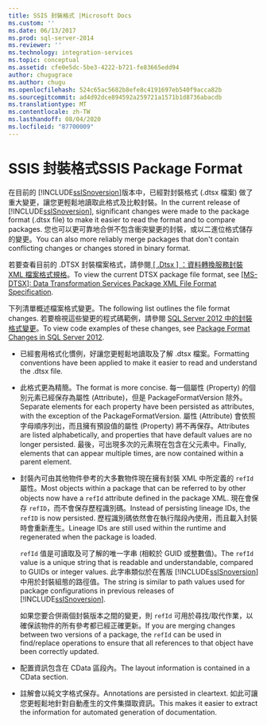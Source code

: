 ```yaml
---
title: SSIS 封裝格式 |Microsoft Docs
ms.custom: ''
ms.date: 06/13/2017
ms.prod: sql-server-2014
ms.reviewer: ''
ms.technology: integration-services
ms.topic: conceptual
ms.assetid: cfe0e5dc-5be3-4222-b721-fe83665edd94
author: chugugrace
ms.author: chugu
ms.openlocfilehash: 524c65ac5682b8efe8c4191697eb540f9acca82b
ms.sourcegitcommit: ad4d92dce894592a259721a1571b1d8736abacdb
ms.translationtype: MT
ms.contentlocale: zh-TW
ms.lasthandoff: 08/04/2020
ms.locfileid: "87700009"
---
```

# <a name="ssis-package-format"></a><span data-ttu-id="e447d-102">SSIS 封裝格式</span><span class="sxs-lookup"><span data-stu-id="e447d-102">SSIS Package Format</span></span>
  <span data-ttu-id="e447d-103">在目前的 [!INCLUDE[ssISnoversion](../includes/ssisnoversion-md.md)]版本中，已經對封裝格式 (.dtsx 檔案) 做了重大變更，讓您更輕鬆地讀取此格式及比較封裝。</span><span class="sxs-lookup"><span data-stu-id="e447d-103">In the current release of [!INCLUDE[ssISnoversion](../includes/ssisnoversion-md.md)], significant changes were made to the package format (.dtsx file) to make it easier to read the format and to compare packages.</span></span> <span data-ttu-id="e447d-104">您也可以更可靠地合併不包含衝突變更的封裝，或以二進位格式儲存的變更。</span><span class="sxs-lookup"><span data-stu-id="e447d-104">You can also more reliably merge packages that don't contain conflicting changes or changes stored in binary format.</span></span>  
  
 <span data-ttu-id="e447d-105">若要查看目前的 .DTSX 封裝檔案格式，請參閱[ \[ .Dtsx \] ：資料轉換服務封裝 XML 檔案格式規格](https://go.microsoft.com/fwlink/?LinkId=233251)。</span><span class="sxs-lookup"><span data-stu-id="e447d-105">To view the current DTSX package file format, see [\[MS-DTSX\]: Data Transformation Services Package XML File Format Specification](https://go.microsoft.com/fwlink/?LinkId=233251).</span></span>  
  
 <span data-ttu-id="e447d-106">下列清單概述檔案格式變更。</span><span class="sxs-lookup"><span data-stu-id="e447d-106">The following list outlines the file format changes.</span></span> <span data-ttu-id="e447d-107">若要檢視這些變更的程式碼範例，請參閱 [SQL Server 2012 中的封裝格式變更](https://go.microsoft.com/fwlink/?LinkId=233255)。</span><span class="sxs-lookup"><span data-stu-id="e447d-107">To view code examples of these changes, see [Package Format Changes in SQL Server 2012](https://go.microsoft.com/fwlink/?LinkId=233255).</span></span>  
  
-   <span data-ttu-id="e447d-108">已經套用格式化慣例，好讓您更輕鬆地讀取及了解 .dtsx 檔案。</span><span class="sxs-lookup"><span data-stu-id="e447d-108">Formatting conventions have been applied to make it easier to read and understand the .dtsx file.</span></span>  
  
-   <span data-ttu-id="e447d-109">此格式更為精簡。</span><span class="sxs-lookup"><span data-stu-id="e447d-109">The format is more concise.</span></span> <span data-ttu-id="e447d-110">每一個屬性 (Property) 的個別元素已經保存為屬性 (Attribute)，但是 PackageFormatVersion 除外。</span><span class="sxs-lookup"><span data-stu-id="e447d-110">Separate elements for each property have been persisted as attributes, with the exception of the PackageFormatVersion.</span></span> <span data-ttu-id="e447d-111">屬性 (Attribute) 會依照字母順序列出，而且擁有預設值的屬性 (Property) 將不再保存。</span><span class="sxs-lookup"><span data-stu-id="e447d-111">Attributes are listed alphabetically, and properties that have default values are no longer persisted.</span></span> <span data-ttu-id="e447d-112">最後，可出現多次的元素現在包含在父元素中。</span><span class="sxs-lookup"><span data-stu-id="e447d-112">Finally, elements that can appear multiple times, are now contained within a parent element.</span></span>  
  
-   <span data-ttu-id="e447d-113">封裝內可由其他物件參考的大多數物件現在擁有封裝 XML 中所定義的 `refId` 屬性。</span><span class="sxs-lookup"><span data-stu-id="e447d-113">Most objects within a package that can be referred to by other objects now have a `refId` attribute defined in the package XML.</span></span> <span data-ttu-id="e447d-114">現在會保存 `refID`，而不會保存歷程識別碼。</span><span class="sxs-lookup"><span data-stu-id="e447d-114">Instead of persisting lineage IDs, the `refID` is now persisted.</span></span> <span data-ttu-id="e447d-115">歷程識別碼依然會在執行階段內使用，而且載入封裝時會重新產生。</span><span class="sxs-lookup"><span data-stu-id="e447d-115">Lineage IDs are still used within the runtime and regenerated when the package is loaded.</span></span>  
  
     <span data-ttu-id="e447d-116">`refId` 值是可讀取及可了解的唯一字串 (相較於 GUID 或整數值)。</span><span class="sxs-lookup"><span data-stu-id="e447d-116">The `refId` value is a unique string that is readable and understandable, compared to GUIDs or integer values.</span></span> <span data-ttu-id="e447d-117">此字串類似於在舊版 [!INCLUDE[ssISnoversion](../includes/ssisnoversion-md.md)]中用於封裝組態的路徑值。</span><span class="sxs-lookup"><span data-stu-id="e447d-117">The string is similar to path values used for package configurations in previous releases of [!INCLUDE[ssISnoversion](../includes/ssisnoversion-md.md)].</span></span>  
  
     <span data-ttu-id="e447d-118">如果您要合併兩個封裝版本之間的變更，則 `refId` 可用於尋找/取代作業，以確保該物件的所有參考都已經正確更新。</span><span class="sxs-lookup"><span data-stu-id="e447d-118">If you are merging changes between two versions of a package, the `refId` can be used in find/replace operations to ensure that all references to that object have been correctly updated.</span></span>  
  
-   <span data-ttu-id="e447d-119">配置資訊包含在 CData 區段內。</span><span class="sxs-lookup"><span data-stu-id="e447d-119">The layout information is contained in a CData section.</span></span>  
  
-   <span data-ttu-id="e447d-120">註解會以純文字格式保存。</span><span class="sxs-lookup"><span data-stu-id="e447d-120">Annotations are persisted in cleartext.</span></span> <span data-ttu-id="e447d-121">如此可讓您更輕鬆地針對自動產生的文件集擷取資訊。</span><span class="sxs-lookup"><span data-stu-id="e447d-121">This makes it easier to extract the information for automated generation of documentation.</span></span>  
  
  
